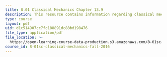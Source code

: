 ```yaml
---
title: 8.01 Classical Mechanics Chapter 13.9
description: This resource contains information regarding classical mechanics.
type: course
layout: pdf
uid: d1c514907cc7fc188891dc88bd198476
file_type: application/pdf
file_location: >-
  https://open-learning-course-data-production.s3.amazonaws.com/8-01sc-classical-mechanics-fall-2016/d1c514907cc7fc188891dc88bd198476_MIT8_01F16_chapter13.9.pdf
course_id: 8-01sc-classical-mechanics-fall-2016
---
```

